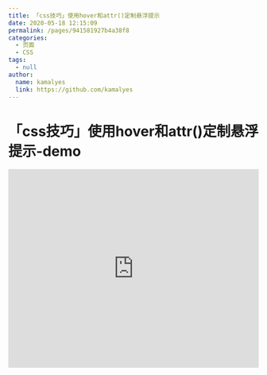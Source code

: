 ```yaml
---
title: 「css技巧」使用hover和attr()定制悬浮提示
date: 2020-05-18 12:15:09
permalink: /pages/941581927b4a38f8
categories: 
  - 页面
  - CSS
tags: 
  - null
author: 
  name: kamalyes
  link: https://github.com/kamalyes
---
```

# 「css技巧」使用hover和attr()定制悬浮提示-demo

<iframe height="400" style="width: 100%;" scrolling="no" title="【CSS：行为】使用:hover和attr()定制悬浮提示" src="https://codepen.io/kamalyes/embed/vYNKNaq?height=400&theme-id=light&default-tab=css,result" frameborder="no" allowtransparency="true" allowfullscreen="true" loading="lazy">
  See the Pen <a href='https://codepen.io/kamalyes/pen/vYNKNaq'>【CSS：行为】使用:hover和attr()定制悬浮提示</a> by kamalyes
  (<a href='https://codepen.io/kamalyes'>@kamalyes</a>) on <a href='https://codepen.io'>CodePen</a>.
</iframe>

<!-- more -->